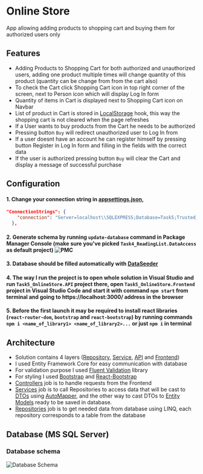 # Online Store
App allowing adding products to shopping cart and buying them for authorized users only
## Features
- Adding Products to Shopping Cart for both authorized and unauthorized users, adding one product multiple times will change quantity of this product (quantity can be change from from the cart also)
- To check the Cart click Shopping Cart icon in top right corner of the screen, next to Person icon which will display Log In form
- Quantity of items in Cart is displayed next to Shopping Cart icon on Navbar
- List of product in Cart is stored in [LocalStorage](https://github.com/dtamon/Task5_OnlineStore/tree/master/task5_onlinestore.frontend/src/hooks) hook, this way the shopping cart is not cleared when the page refreshes
- If a User wants to buy products from the Cart he needs to be authorized
- Pressing button `Buy` will redirect unauthorized user to Log In from
- If a user doesnt have an account he can register himself by pressing button Register in Log In form and filling in the fields with the correct data
- If the user is authorized pressing button `Buy` will clear the Cart and display a message of successful purchase
## Configuration
#### 1. Change your connection string in [appsettings.json](https://github.com/dtamon/Task5_OnlineStore/blob/master/Task5_OnlineStore.API/appsettings.json),
````json 
"ConnectionStrings": {
    "connection": "Server=localhost\\SQLEXPRESS;Database=Task5;Trusted_Connection=True;TrustServerCertificate=True;"
  },
````    
#### 2. Generate schema by running `update-database` command in Package Manager Console (make sure you've picked `Task4_ReadingList.DataAccess` as default project) ![PMC](https://i.imgur.com/J02MJcO.png) 
#### 3. Database should be filled automatically with [DataSeeder](https://github.com/dtamon/Task5_OnlineStore/blob/master/Task5_OnlineStore.Core/Seeder/DataSeeder.cs)
#### 4. The way I run the project is to open whole solution in Visual Studio and run `Task5_OnlineStore.API` project there, open `Task5_OnlineStore.Frontend` project in Visual Studio Code and start it with command `npm start` from terminal and going to https://localhost:3000/ address in the browser
#### 5. Before the first launch it may be required to install react libraries (`react-router-dom`, `bootstrap` and `react-bootstrap`) by running commands `npm i <name_of_library1> <name_of_library2>...` or just `npm i` in terminal



## Architecture

- Solution contains 4 layers ([Repository](https://github.com/dtamon/Task5_OnlineStore/tree/master/Task5_OnlineStore.DataAccess), [Service](https://github.com/dtamon/Task5_OnlineStore/tree/master/Task5_OnlineStore.Core), [API](https://github.com/dtamon/Task5_OnlineStore/tree/master/Task5_OnlineStore.API) and [Frontend](https://github.com/dtamon/Task5_OnlineStore/tree/master/task5_onlinestore.frontend))
- I used Entity Framework Core for easy communication with database
- For validation purpose I used [Fluent Validation](https://docs.fluentvalidation.net/en/latest/) library
- For styling I used [Bootstrap](https://getbootstrap.com/) and [React-Bootstrap](https://react-bootstrap.github.io/)
- [Controllers](https://github.com/dtamon/Task5_OnlineStore/tree/master/Task5_OnlineStore.API/Controllers) job is to handle requests from the Frontend
- [Services](https://github.com/dtamon/Task5_OnlineStore/tree/master/Task5_OnlineStore.Core/Services) job is to call Repositories to access data that will be cast to [DTOs](https://github.com/dtamon/Task5_OnlineStore/tree/master/Task5_OnlineStore.Core/Dto) using [AutoMapper](https://github.com/dtamon/Task5_OnlineStore/blob/master/Task5_OnlineStore.Core/StoreMappingProfile.cs), and the other way to cast DTOs to [Entity Models](https://github.com/dtamon/Task5_OnlineStore/tree/master/Task5_OnlineStore.DataAccess/Entities) ready to be saved in database.
- [Repositories](https://github.com/dtamon/Task5_OnlineStore/tree/master/Task5_OnlineStore.DataAccess/Repositories) job is to get needed data from database using LINQ, each repository corresponds to a table from the database

## Database (MS SQL Server)
### Database schema
![Database Schema](https://i.imgur.com/QZhga14.png)
